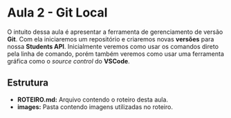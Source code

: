 # Aula 2 - Git Local

O intuito dessa aula é apresentar a ferramenta de gerenciamento de versão **Git**. Com ela iniciaremos um repositório e criaremos novas **versões** para nossa **Students API**. Inicialmente veremos como usar os comandos direto pela linha de comando, porém também veremos como usar uma ferramenta gráfica como o _source control_ do **VSCode**.

## Estrutura

- **ROTEIRO.md:** Arquivo contendo o roteiro desta aula.
- **images:** Pasta contendo imagens utilizadas no roteiro.
